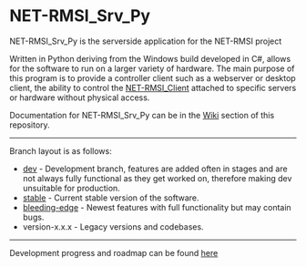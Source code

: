 # NET-RMSI_Srv_Py

NET-RMSI_Srv_Py is the serverside application for the NET-RMSI project

Written in Python deriving from the Windows build developed in C#, allows for the software to run on a larger variety of hardware. The main purpose of this program is to provide a controller client such as a webserver or desktop client, the ability to control the [NET-RMSI_Client](https://github.com/NET-RMSI/NET-RMSI_Client) attached to specific servers or hardware without physical access.


Documentation for NET-RMSI_Srv_Py can be in the [Wiki](https://github.com/NET-RMSI/NET-RMSI_Srv_Py/wiki) section of this repository.

***

Branch layout is as follows:
* [dev](https://github.com/NET-RMSI/NET-RMSI_Srv_Py/tree/dev/) - Development branch, features are added often in stages and are not always fully functional as they get worked on, therefore making dev unsuitable for production.
* [stable](https://github.com/NET-RMSI/NET-RMSI_Srv_Py/tree/stable/) - Current stable version of the software.
* [bleeding-edge](https://github.com/NET-RMSI/NET-RMSI_Srv_Py/tree/bleeding-edge/) - Newest features with full functionality but may contain bugs.
* version-x.x.x - Legacy versions and codebases.

***
Development progress and roadmap can be found [here](https://github.com/orgs/NET-RMSI/projects/2)
